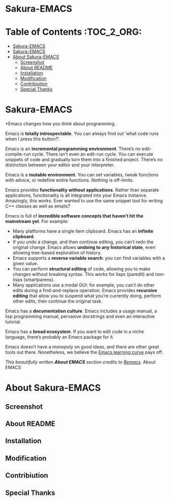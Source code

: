 <a id="orgfdccfee"></a>

# Sakura-EMACS


# Table of Contents     :TOC_2_ORG:

-   [Sakura-EMACS](#orgfdccfee)
-   [Sakura-EMACS](#orgfdccfee)
-   [About Sakura-EMACS](#org60c058f)
    -   [Screenshot](#org4e3198a)
    -   [About README](#org29b18c9)
    -   [Installation](#orgd4330f0)
    -   [Modification](#org3f91f4b)
    -   [Contribiution](#orgd249b7a)
    -   [Special Thanks](#orgdb78de9)


# Sakura-EMACS

\*Emacs changes how you *think* about programming.

Emacs is **totally introspectable**. You can always find out &rsquo;what code runs when I press this button?&rsquo;.

Emacs is an **incremental programming environment**. There&rsquo;s no edit-compile-run cycle. There isn&rsquo;t even an edit-run cycle. You can execute snippets of code and gradually turn them into a finished project. There&rsquo;s no distinction between your editor and your interpreter.

Emacs is a **mutable environment**. You can set variables, tweak functions with advice, or redefine entire functions. Nothing is off-limits.

Emacs provides **functionality without applications**. Rather than separate applications, functionality is all integrated into your Emacs instance. Amazingly, this works. Ever wanted to use the same snippet tool for writing C++ classes as well as emails?

Emacs is full of **incredible software concepts that haven&rsquo;t hit the mainstream yet**. For example:

-   Many platforms have a single item clipboard. Emacs has an **infinite clipboard**.
-   If you undo a change, and then continue editing, you can&rsquo;t redo the original change. Emacs allows **undoing to any historical state**, even allowing tree-based exploration of history.
-   Emacs supports a **reverse variable search**: you can find variables with a given value.
-   You can perform **structural editing** of code, allowing you to make changes without breaking syntax. This works for lisps (paredit) and non-lisps (smartparens).
-   Many applications use a modal GUI: for example, you can&rsquo;t do other edits during a find-and-replace operation. Emacs provides **recursive editing** that allow you to suspend what you&rsquo;re currently doing, perform other edits, then continue the original task.

Emacs has a **documentation culture**. Emacs includes a usage manual, a lisp programming manual, pervasive docstrings and even an interactive tutorial.

Emacs has a **broad ecosystem**. If you want to edit code in a niche language, there&rsquo;s probably an Emacs package for it.

Emacs doesn&rsquo;t have a monopoly on good ideas, and there are other great tools out there. Nonetheless, we believe the [Emacs learning curve](https://i.stack.imgur.com/7Cu9Z.jpg) pays off.

*This beautifully written **About EMACS** section credits to [Remacs](https://github.com/remacs/remacs).* About EMACS


<a id="org60c058f"></a>

# About Sakura-EMACS


<a id="org4e3198a"></a>

## Screenshot


<a id="org29b18c9"></a>

## About README


<a id="orgd4330f0"></a>

## Installation


<a id="org3f91f4b"></a>

## Modification


<a id="orgd249b7a"></a>

## Contribiution


<a id="orgdb78de9"></a>

## Special Thanks
